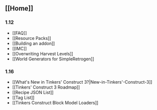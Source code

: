 ## [[Home]]

### 1.12
* [[FAQ]]
* [[Resource Packs]]
* [[Building an addon]]
* [[IMC]]
* [[Overwriting Harvest Levels]]
* [[World Generators for SimpleRetrogen]]

### 1.16
* [[What's New in Tinkers' Construct 3?|New-in-Tinkers'-Construct-3]]
* [[Tinkers' Construct 3 Roadmap]]
* [[Recipe JSON List]]
* [[Tag List]]
* [[Tinkers Construct Block Model Loaders]]